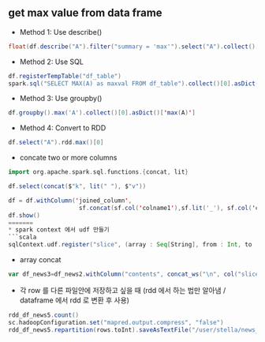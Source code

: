 ## get max value from data frame
* Method 1: Use describe()
```scala
float(df.describe("A").filter("summary = 'max'").select("A").collect()[0].asDict()['A'])
```

* Method 2: Use SQL
```scala
df.registerTempTable("df_table")
spark.sql("SELECT MAX(A) as maxval FROM df_table").collect()[0].asDict()['maxval']
```

* Method 3: Use groupby()
```scala
df.groupby().max('A').collect()[0].asDict()['max(A)']
```
* Method 4: Convert to RDD
```scala
df.select("A").rdd.max()[0]
```

* concate two or more columns
```scala
import org.apache.spark.sql.functions.{concat, lit}

df.select(concat($"k", lit(" "), $"v"))
```
```scala
df = df.withColumn('joined_column', 
                    sf.concat(sf.col('colname1'),sf.lit('_'), sf.col('colname2')))
df.show()
=======
* spark context 에서 udf 만들기
```scala
sqlContext.udf.register("slice", (array : Seq[String], from : Int, to : Int) => array.slice(from,to))
```

* array concat
```scala
var df_news3=df_news2.withColumn("contents", concat_ws("\n", col("slice")))
```

* 각 row 를 다른 파일안에 저장하고 싶을 때
(rdd 에서 하는 법만 알아냄 / dataframe 에서 rdd 로 변환 후 사용)
```scala
rdd_df_news5.count()
sc.hadoopConfiguration.set("mapred.output.compress", "false")
rdd_df_news5.repartition(rows.toInt).saveAsTextFile("/user/stella/news_0701_10/")s
```